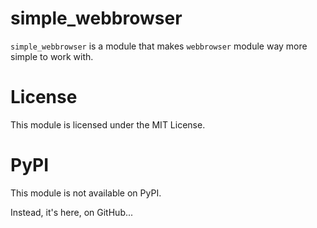 # simple_webbrowser
`simple_webbrowser` is a module that makes `webbrowser` module way more simple to work with.

# License
This module is licensed under the MIT License.

# PyPI
This module is not available on PyPI.

Instead, it's here, on GitHub... 